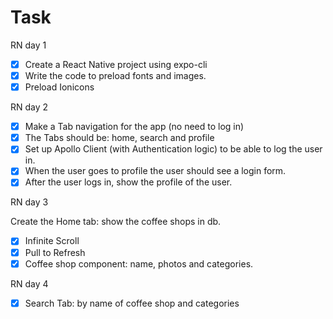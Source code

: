 # Task

RN day 1

- [x] Create a React Native project using expo-cli
- [x] Write the code to preload fonts and images.
- [x] Preload Ionicons

RN day 2

- [x] Make a Tab navigation for the app (no need to log in)
- [x] The Tabs should be: home, search and profile
- [x] Set up Apollo Client (with Authentication logic) to be able to log the user in.
- [x] When the user goes to profile the user should see a login form.
- [x] After the user logs in, show the profile of the user.

RN day 3

Create the Home tab: show the coffee shops in db.

- [x] Infinite Scroll
- [x] Pull to Refresh
- [x] Coffee shop component: name, photos and categories.

RN day 4

- [x] Search Tab: by name of coffee shop and categories
